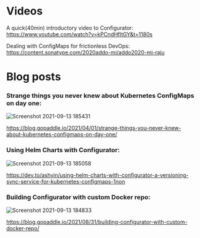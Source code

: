 # Videos
A quick(40min) introductory video to Configurator:
https://www.youtube.com/watch?v=kPCndHfltGY&t=1180s

Dealing with ConfigMaps for frictionless DevOps:
https://content.sonatype.com/2020addo-mi/addo2020-mi-raju

# Blog posts


### Strange things you never knew about Kubernetes ConfigMaps on day one:

![Screenshot 2021-09-13 185431](https://user-images.githubusercontent.com/81635340/133091566-d37a04cc-e8ec-45e2-b44c-a19dc8bd05cd.png)

https://blog.gopaddle.io/2021/04/01/strange-things-you-never-knew-about-kubernetes-configmaps-on-day-one/


### Using Helm Charts with Configurator:

![Screenshot 2021-09-13 185058](https://user-images.githubusercontent.com/81635340/133091304-4959e814-9e10-4f11-afde-499da7191563.png)

https://dev.to/ashvin/using-helm-charts-with-configurator-a-versioning-sync-service-for-kubernetes-configmaps-1non


### Building Configurator with custom Docker repo:

![Screenshot 2021-09-13 184833](https://user-images.githubusercontent.com/81635340/133091360-509672a7-3793-4f4d-8b27-b89b3e5afb19.png)

https://blog.gopaddle.io/2021/08/31/building-configurator-with-custom-docker-repo/

